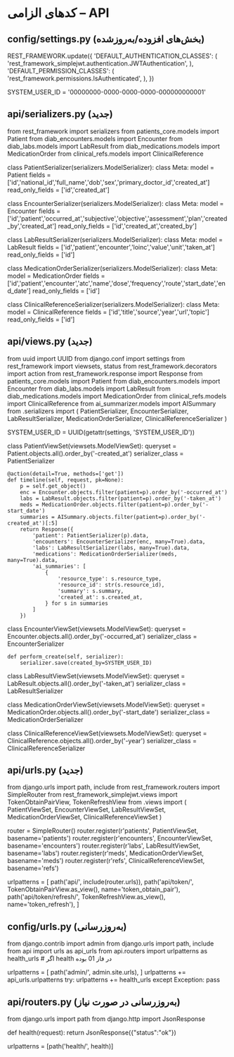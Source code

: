 # کدهای الزامی – API

## config/settings.py (بخش‌های افزوده/به‌روزشده)
REST_FRAMEWORK.update({
    'DEFAULT_AUTHENTICATION_CLASSES': (
        'rest_framework_simplejwt.authentication.JWTAuthentication',
    ),
    'DEFAULT_PERMISSION_CLASSES': (
        'rest_framework.permissions.IsAuthenticated',
    ),
})

SYSTEM_USER_ID = '00000000-0000-0000-0000-000000000001'

## api/serializers.py (جدید)
from rest_framework import serializers
from patients_core.models import Patient
from diab_encounters.models import Encounter
from diab_labs.models import LabResult
from diab_medications.models import MedicationOrder
from clinical_refs.models import ClinicalReference

class PatientSerializer(serializers.ModelSerializer):
    class Meta:
        model = Patient
        fields = ['id','national_id','full_name','dob','sex','primary_doctor_id','created_at']
        read_only_fields = ['id','created_at']

class EncounterSerializer(serializers.ModelSerializer):
    class Meta:
        model = Encounter
        fields = ['id','patient','occurred_at','subjective','objective','assessment','plan','created_by','created_at']
        read_only_fields = ['id','created_at','created_by']

class LabResultSerializer(serializers.ModelSerializer):
    class Meta:
        model = LabResult
        fields = ['id','patient','encounter','loinc','value','unit','taken_at']
        read_only_fields = ['id']

class MedicationOrderSerializer(serializers.ModelSerializer):
    class Meta:
        model = MedicationOrder
        fields = ['id','patient','encounter','atc','name','dose','frequency','route','start_date','end_date']
        read_only_fields = ['id']

class ClinicalReferenceSerializer(serializers.ModelSerializer):
    class Meta:
        model = ClinicalReference
        fields = ['id','title','source','year','url','topic']
        read_only_fields = ['id']

## api/views.py (جدید)
from uuid import UUID
from django.conf import settings
from rest_framework import viewsets, status
from rest_framework.decorators import action
from rest_framework.response import Response
from patients_core.models import Patient
from diab_encounters.models import Encounter
from diab_labs.models import LabResult
from diab_medications.models import MedicationOrder
from clinical_refs.models import ClinicalReference
from ai_summarizer.models import AISummary
from .serializers import (
    PatientSerializer, EncounterSerializer, LabResultSerializer,
    MedicationOrderSerializer, ClinicalReferenceSerializer
)

SYSTEM_USER_ID = UUID(getattr(settings, 'SYSTEM_USER_ID'))

class PatientViewSet(viewsets.ModelViewSet):
    queryset = Patient.objects.all().order_by('-created_at')
    serializer_class = PatientSerializer

    @action(detail=True, methods=['get'])
    def timeline(self, request, pk=None):
        p = self.get_object()
        enc = Encounter.objects.filter(patient=p).order_by('-occurred_at')
        labs = LabResult.objects.filter(patient=p).order_by('-taken_at')
        meds = MedicationOrder.objects.filter(patient=p).order_by('-start_date')
        summaries = AISummary.objects.filter(patient=p).order_by('-created_at')[:5]
        return Response({
            'patient': PatientSerializer(p).data,
            'encounters': EncounterSerializer(enc, many=True).data,
            'labs': LabResultSerializer(labs, many=True).data,
            'medications': MedicationOrderSerializer(meds, many=True).data,
            'ai_summaries': [
                {
                    'resource_type': s.resource_type,
                    'resource_id': str(s.resource_id),
                    'summary': s.summary,
                    'created_at': s.created_at,
                } for s in summaries
            ]
        })

class EncounterViewSet(viewsets.ModelViewSet):
    queryset = Encounter.objects.all().order_by('-occurred_at')
    serializer_class = EncounterSerializer

    def perform_create(self, serializer):
        serializer.save(created_by=SYSTEM_USER_ID)

class LabResultViewSet(viewsets.ModelViewSet):
    queryset = LabResult.objects.all().order_by('-taken_at')
    serializer_class = LabResultSerializer

class MedicationOrderViewSet(viewsets.ModelViewSet):
    queryset = MedicationOrder.objects.all().order_by('-start_date')
    serializer_class = MedicationOrderSerializer

class ClinicalReferenceViewSet(viewsets.ModelViewSet):
    queryset = ClinicalReference.objects.all().order_by('-year')
    serializer_class = ClinicalReferenceSerializer

## api/urls.py (جدید)
from django.urls import path, include
from rest_framework.routers import SimpleRouter
from rest_framework_simplejwt.views import TokenObtainPairView, TokenRefreshView
from .views import (
    PatientViewSet, EncounterViewSet, LabResultViewSet,
    MedicationOrderViewSet, ClinicalReferenceViewSet
)

router = SimpleRouter()
router.register(r'patients', PatientViewSet, basename='patients')
router.register(r'encounters', EncounterViewSet, basename='encounters')
router.register(r'labs', LabResultViewSet, basename='labs')
router.register(r'meds', MedicationOrderViewSet, basename='meds')
router.register(r'refs', ClinicalReferenceViewSet, basename='refs')

urlpatterns = [
    path('api/', include(router.urls)),
    path('api/token/', TokenObtainPairView.as_view(), name='token_obtain_pair'),
    path('api/token/refresh/', TokenRefreshView.as_view(), name='token_refresh'),
]

## config/urls.py (به‌روزرسانی)
from django.contrib import admin
from django.urls import path, include
from api import urls as api_urls
from api.routers import urlpatterns as health_urls  # اگر health در فاز 01 بوده

urlpatterns = [
    path('admin/', admin.site.urls),
]
urlpatterns += api_urls.urlpatterns
try:
    urlpatterns += health_urls
except Exception:
    pass

## api/routers.py (به‌روزرسانی در صورت نیاز)
from django.urls import path
from django.http import JsonResponse

def health(request):
    return JsonResponse({"status":"ok"})

urlpatterns = [path('health/', health)]